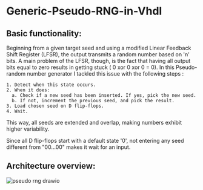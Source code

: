 # Generic-Pseudo-RNG-in-Vhdl

## Basic functionality:

Beginning from a given target seed and using a modified Linear Feedback Shift Register (LFSR), the output transmits a random number based on 'n' bits. 
A main problem of the LFSR, though, is the fact that having all output bits equal to zero results in getting stuck ( 0 xor 0 xor 0 = 0).
In this Pseudo-random number generator I tackled this issue with the following steps :

    1. Detect when this state occurs.
    2. When it does:
      a. Check if a new seed has been inserted. If yes, pick the new seed.
      b. If not, increment the previous seed, and pick the result.
    3. Load chosen seed on D flip-flops.
    4. Wait.

This way, all seeds are extended and overlap, making numbers exhibit higher variability.

Since all D flip-flops start with a default state '0', not entering any seed different from "00...00" makes it wait for an input.

## Architecture overview:

![pseudo rng drawio](https://github.com/user-attachments/assets/2a1cc440-9f10-4d6b-98bf-8143048867d6)
